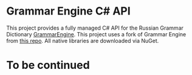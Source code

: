 # Grammar Engine C# API

This project provides a fully managed C# API for the Russian Grammar Dictionary [GrammarEngine](https://github.com/Koziev/GrammarEngine).
This project uses a fork of Grammar Engine from [this repo](https://github.com/olegtarasov/GrammarEngine). All native libraries are downloaded via NuGet.

# To be continued
